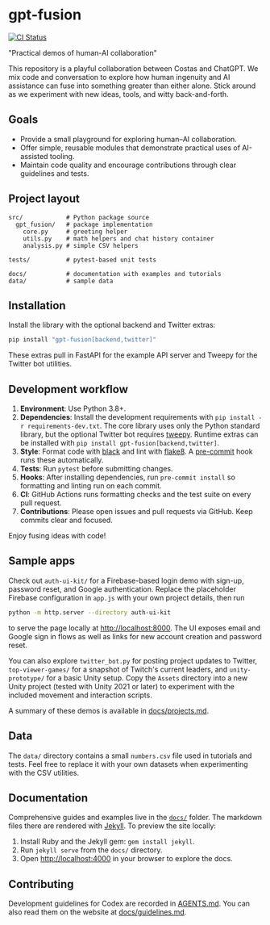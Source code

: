 # gpt-fusion
[![CI Status](https://github.com/costasford/gpt-fusion/actions/workflows/ci.yml/badge.svg)](https://github.com/costasford/gpt-fusion/actions/workflows/ci.yml)

"Practical demos of human-AI collaboration"

This repository is a playful collaboration between Costas and ChatGPT. We mix code and conversation to explore how human ingenuity and AI assistance can fuse into something greater than either alone. Stick around as we experiment with new ideas, tools, and witty back-and-forth.

## Goals

- Provide a small playground for exploring human–AI collaboration.
- Offer simple, reusable modules that demonstrate practical uses of AI-assisted tooling.
- Maintain code quality and encourage contributions through clear guidelines and tests.

## Project layout

```
src/            # Python package source
  gpt_fusion/   # package implementation
    core.py     # greeting helper
    utils.py    # math helpers and chat history container
    analysis.py # simple CSV helpers

tests/          # pytest-based unit tests

docs/           # documentation with examples and tutorials
data/           # sample data
```

## Installation

Install the library with the optional backend and Twitter extras:

```bash
pip install "gpt-fusion[backend,twitter]"
```

These extras pull in FastAPI for the example API server and Tweepy for the
Twitter bot utilities.

## Development workflow

1. **Environment**: Use Python 3.8+.
2. **Dependencies**: Install the development requirements with `pip install -r requirements-dev.txt`. The core library uses only the Python standard library, but the optional Twitter bot requires [tweepy](https://www.tweepy.org/).
   Runtime extras can be installed with `pip install gpt-fusion[backend,twitter]`.
3. **Style**: Format code with [black](https://github.com/psf/black) and lint with [flake8](https://github.com/PyCQA/flake8). A [pre-commit](https://pre-commit.com) hook runs these automatically.
4. **Tests**: Run `pytest` before submitting changes.
5. **Hooks**: After installing dependencies, run `pre-commit install` so formatting and linting run on each commit.
6. **CI**: GitHub Actions runs formatting checks and the test suite on every pull request.
7. **Contributions**: Please open issues and pull requests via GitHub. Keep commits clear and focused.

Enjoy fusing ideas with code!

## Sample apps

Check out `auth-ui-kit/` for a Firebase-based login demo with sign-up, password reset,
and Google authentication. Replace the placeholder Firebase configuration in
`app.js` with your own project details, then run

```bash
python -m http.server --directory auth-ui-kit
```

to serve the page locally at <http://localhost:8000>. The UI exposes email and
Google sign in flows as well as links for new account creation and password
reset.

You can also explore `twitter_bot.py` for posting project updates to Twitter,
`top-viewer-games/` for a snapshot of Twitch's current leaders, and
`unity-prototype/` for a basic Unity setup. Copy the `Assets` directory into
a new Unity project (tested with Unity&nbsp;2021 or later) to experiment with the
included movement and interaction scripts.

A summary of these demos is available in [docs/projects.md](docs/projects.md).

## Data

The `data/` directory contains a small `numbers.csv` file used in tutorials and
tests. Feel free to replace it with your own datasets when experimenting with
the CSV utilities.

## Documentation

Comprehensive guides and examples live in the [`docs/`](docs) folder. The
markdown files there are rendered with [Jekyll](https://jekyllrb.com/). To preview
the site locally:

1. Install Ruby and the Jekyll gem: `gem install jekyll`.
2. Run `jekyll serve` from the `docs/` directory.
3. Open <http://localhost:4000> in your browser to explore the docs.

## Contributing

Development guidelines for Codex are recorded in [AGENTS.md](AGENTS.md).
You can also read them on the website at [docs/guidelines.md](docs/guidelines.md).
